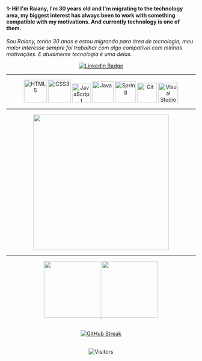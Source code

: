#### ✨ Hi! I'm Raiany, I'm 30 years old and I'm migrating to the technology area, my biggest interest has always been to work with something compatible with my motivations. And currently technology is one of them.


*Sou Raiany, tenho 30 anos e estou migrando para área de tecnologia, meu maior interesse sempre foi trabalhar com algo compatível com minhas motivações. E atualmente tecnologia é uma delas.*
>

<div id="header" align="center"> 
  <a href="https://www.linkedin.com/in/raiany-a-oliveira00/alt="LinkedIn Badge">
    <img src="https://img.shields.io/badge/LinkedIn-blue?style=for-the-badge&logo=linkedin&logoColor=white" alt="LinkedIn Badge"/>
      </a>
        
***   

   <div id="badges">
   <a href="https://www.w3.org/TR/html5/" title="HTML5"><img src="https://github.com/get-icon/geticon/raw/master/icons/html-5.svg" alt="HTML5" width="60px" height="60px"></a>
    <a href="https://www.w3.org/TR/CSS/" title="CSS3"><img src="https://github.com/get-icon/geticon/raw/master/icons/css-3.svg" alt="CSS3" width="60px" height="60px"></a>
    <a href="https://developer.mozilla.org/en-US/docs/Web/JavaScript" title="JavaScript"><img src="https://github.com/get-icon/geticon/raw/master/icons/javascript.svg" alt="JavaScript" width="50px" height="50px"></a>
    <a href="https://www.java.com/" title="Java"><img src="https://github.com/get-icon/geticon/raw/master/icons/java.svg" alt="Java" width="56px" height="56px"></a>
    <a href="https://spring.io/" title="Spring"><img src="https://github.com/get-icon/geticon/raw/master/icons/spring.svg" alt="Spring" width="56px" height="56px"></a>
    <a href="https://git-scm.com/" title="Git"><img src="https://github.com/get-icon/geticon/raw/master/icons/git-icon.svg" alt="Git" width="52px" height="52px"></a>
    <a href="https://code.visualstudio.com/" title="Visual Studio Code"><img src="https://github.com/get-icon/geticon/raw/master/icons/visual-studio-code.svg" alt="Visual Studio Code" width="52px" height="52px"></a>
    </div>
 

***
  <div id="header" align="center">
  <img src="https://media.giphy.com/media/fuJzYh3LReke6vLtpH/giphy.gif" width="360"/>
 
  </div>

***


 <div align="center"> <a href="https://github.com/raianyassis"> <img height="150em" src="https://github-readme-stats.vercel.app/api?username=raianyassis&show_icons=true&theme=dark&include_all_commits=true&count_private=true"/>
 <img height="150em" src="https://github-readme-stats.vercel.app/api/top-langs/?username=raianyassis&layout=compact&langs_count=7&theme=dark"/>
 </div><br/>
 
  
   [![GitHub Streak](http://github-readme-streak-stats.herokuapp.com?user=raianyassis&theme=tokyonight&date_format=M%20j%5B%2C%20Y%5D&locale=pt-br)](https://git.io/streak-stats)

    
    
  <div style="display: inline_block"><br/>    
<center> <img alt="Visitors" src="https://komarev.com/ghpvc/?username=raianyassis&style=flat&labelColor=black&logo=github&label=PROFILE+VIEWS&color=blue" />
  </div><br/>
</center>
